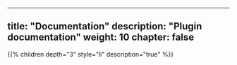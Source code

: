 <!--
SPDX-FileCopyrightText: 2024 John Livingston <https://www.john-livingston.fr/>

SPDX-License-Identifier: AGPL-3.0-only
-->

---
title: "Documentation"
description: "Plugin documentation"
weight: 10
chapter: false
---

{{% children depth="3" style="li" description="true" %}}
